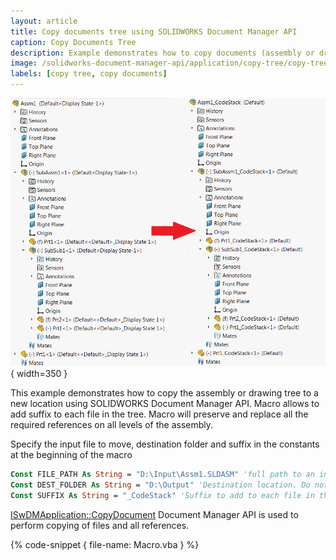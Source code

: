 ```yaml
---
layout: article
title: Copy documents tree using SOLIDWORKS Document Manager API
caption: Copy Documents Tree
description: Example demonstrates how to copy documents (assembly or drawing) tree to a new location by adding the suffix to each file preserving the references using SOLIDWORKS Document Manager API
image: /solidworks-document-manager-api/application/copy-tree/copy-tree.png
labels: [copy tree, copy documents]
---
```

![SOLIDWORKS Assembly tree copied and suffix is added for each file](copy-tree.png){ width=350 }

This example demonstrates how to copy the assembly or drawing tree to a new location using SOLIDWORKS Document Manager API. Macro allows to add suffix to each file in the tree. Macro will preserve and replace all the required references on all levels of the assembly.

Specify the input file to move, destination folder and suffix in the constants at the beginning of the macro

~~~ vb
Const FILE_PATH As String = "D:\Input\Assm1.SLDASM" 'full path to an input assembly or drawing
Const DEST_FOLDER As String = "D:\Output" 'Destination location. Do not add the backslash '\' at the end of the folder path
Const SUFFIX As String = "_CodeStack" 'Suffix to add to each file in the tree
~~~

[ISwDMApplication::CopyDocument](http://help.solidworks.com/2018/english/api/swdocmgrapi/solidworks.interop.swdocumentmgr~solidworks.interop.swdocumentmgr.iswdmapplication~copydocument.html) Document Manager API is used to perform copying of files and all references.

{% code-snippet { file-name: Macro.vba } %}
